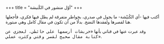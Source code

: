 +++
title = "أوّل منشور في الكُنيشة"
+++

أكتب فيها -أي الكُنيْشة- ما يجول في صدري، بخواطر متفرقة لم يطل فيها فكري، فأجعلها هنا لقصرها ولفقدها النضج. بدلًا من أن تكون في مقال كامل وهي مبتورة. 

وقد عبرت عنها في قناتي بأنها «<samp>خربشات أرسمها على حائطي، لعجزي عن كتابة مقال صحيح لقصر وقتي وكثرت عملي</samp>».